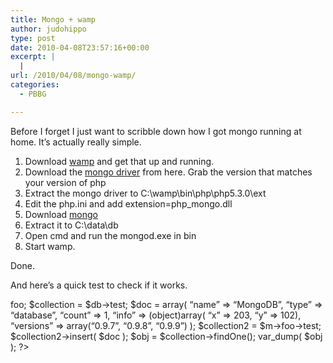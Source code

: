 ```yaml
---
title: Mongo + wamp
author: judohippo
type: post
date: 2010-04-08T23:57:16+00:00
excerpt: |
  |
url: /2010/04/08/mongo-wamp/
categories:
  - PBBG

---
```

Before I forget I just want to scribble down how I got mongo running at home. It’s actually really simple.

  1. Download [wamp][1] and get that up and running.
  2. Download the [mongo driver][2] from here. Grab the version that matches your version of php
  3. Extract the mongo driver to C:\wamp\bin\php\php5.3.0\ext
  4. Edit the php.ini and add extension=php_mongo.dll
  5. Download [mongo][3]
  6. Extract it to C:\data\db
  7. Open cmd and run the mongod.exe in bin
  8. Start wamp.

Done.

And here’s a quick test to check if it works.

<?php
  
$m = new Mongo(); // connect
  
$db = $m->foo;
  
$collection = $db->test;

$doc = array( &#8220;name&#8221; => &#8220;MongoDB&#8221;,
  
&#8220;type&#8221; => &#8220;database&#8221;,
  
&#8220;count&#8221; => 1,
  
&#8220;info&#8221; => (object)array( &#8220;x&#8221; => 203,
  
&#8220;y&#8221; => 102),
  
&#8220;versions&#8221; => array(&#8220;0.9.7&#8221;, &#8220;0.9.8&#8221;, &#8220;0.9.9&#8221;)
  
);

$collection2 = $m->foo->test;
  
$collection2->insert( $doc );

$obj = $collection->findOne();
  
var_dump( $obj );
  
?>

 [1]: http://www.wampserver.com/en/
 [2]: http://github.com/mongodb/mongo-php-driver/downloads
 [3]: http://www.mongodb.org/display/DOCS/Downloads